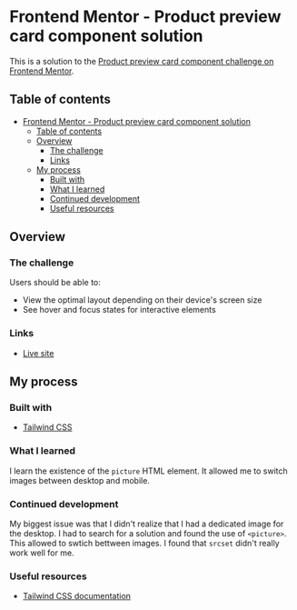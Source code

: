 # Frontend Mentor - Product preview card component solution

This is a solution to the [Product preview card component challenge on Frontend Mentor](https://www.frontendmentor.io/challenges/product-preview-card-component-GO7UmttRfa).

## Table of contents

- [Frontend Mentor - Product preview card component solution](#frontend-mentor---product-preview-card-component-solution)
  - [Table of contents](#table-of-contents)
  - [Overview](#overview)
    - [The challenge](#the-challenge)
    - [Links](#links)
  - [My process](#my-process)
    - [Built with](#built-with)
    - [What I learned](#what-i-learned)
    - [Continued development](#continued-development)
    - [Useful resources](#useful-resources)

## Overview

### The challenge

Users should be able to:

- View the optimal layout depending on their device's screen size
- See hover and focus states for interactive elements

### Links

- [Live site](https://modji.github.io/fementor-productpreview/)

## My process

### Built with

- [Tailwind CSS](https://tailwindcss.com/)

### What I learned

I learn the existence of the `picture` HTML element. It allowed me to switch images between desktop and mobile.

### Continued development

My biggest issue was that I didn't realize that I had a dedicated image for the desktop. I had to search for a solution and found the use of `<picture>`. This allowed to swtich bettween images. I found that `srcset` didn't really work well for me.

### Useful resources

- [Tailwind CSS documentation](https://tailwindcss.com/docs/)
